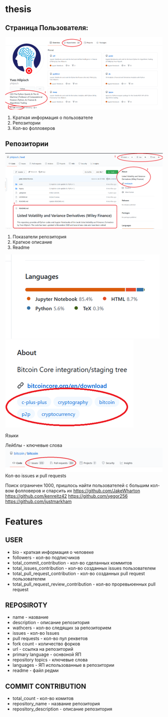 # thesis
## Страница Пользователя:
![alt text](https://github.com/Celmas/thesis/blob/main/misc/UserPage.png?raw=true)
1. Краткая информация о пользователе
2. Репозитории
3. Кол-во фолловеров
## Репозитории
![alt text](https://github.com/Celmas/thesis/blob/main/misc/Rep.png?raw=true)
1. Показатели репозитория
2. Краткое описание
3. Readme

![alt text](https://github.com/Celmas/thesis/blob/main/misc/RepLang.png?raw=true)
![alt text](https://github.com/Celmas/thesis/blob/main/misc/RepLabels.png?raw=true)

Языки

Лейблы - ключевые слова
![alt text](https://github.com/Celmas/thesis/blob/main/misc/RepIssuesPRs.png?raw=true)
 Кол-во issues и pull requests

Поиск ограничен 1000, пришлось найти пользователей с большим кол-вом фолловеров и спарсить их
https://github.com/JakeWharton
https://github.com/kenreitz42
https://github.com/yegor256
https://github.com/justmarkham

# Features
## USER
* bio - краткая информация о человеке
* followers - кол-во подписчиков
* total_commit_contribution - кол-во сделанных коммитов
* total_issues_contribution - кол-во созданных issues пользователем
* total_pull_request_contribution - кол-во созданных pull request пользователем
* total_pull_request_review_contribution - кол-во проревьюенных pull request 

## REPOSIROTY
* name - название
* description - описание репозитория
* wathcers - кол-во следящих за репозиторием
* issues - кол-во Issues
* pull requests - кол-во пул рекветов
* fork count - количество форков
* url - ссылка на репозиторий
* primary language - оснвоной ЯП
* repository topics - ключевые слова
* languages - ЯП использованные в репозитории
* readme - файл редми

## COMMIT CONTRIBUTION
* total_count - кол-во комитов
* repository_name - название репозитория
* repository_description - описание репозитория
